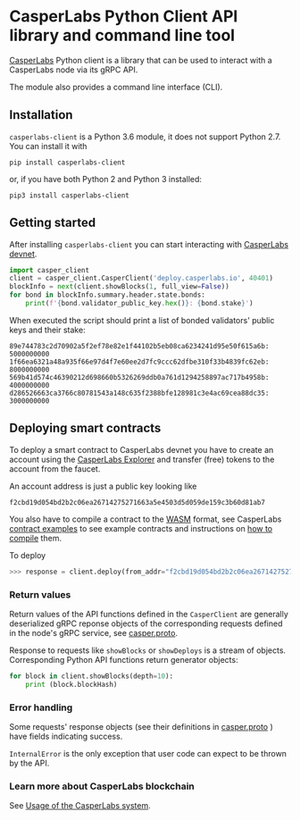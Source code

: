 # CasperLabs Python Client API library and command line tool

[CasperLabs](https://casperlabs.io/) Python client is a library that can be used to 
interact with a CasperLabs node via its gRPC API. 

The module also provides a command line interface (CLI).

## Installation

`casperlabs-client` is a Python 3.6 module, it does not support Python 2.7.
You can install it with 

```
pip install casperlabs-client
```

or, if you have both Python 2 and Python 3 installed:

```
pip3 install casperlabs-client
```

## Getting started 

After installing `casperlabs-client` you can start interacting with
[CasperLabs devnet](https://explorer.casperlabs.io).


```python
import casper_client
client = casper_client.CasperClient('deploy.casperlabs.io', 40401)
blockInfo = next(client.showBlocks(1, full_view=False))
for bond in blockInfo.summary.header.state.bonds:
    print(f'{bond.validator_public_key.hex()}: {bond.stake}')
```

When executed the script should print a list of bonded validators' public keys
and their stake:

```
89e744783c2d70902a5f2ef78e82e1f44102b5eb08ca6234241d95e50f615a6b: 5000000000
1f66ea6321a48a935f66e97d4f7e60ee2d7fc9ccc62dfbe310f33b4839fc62eb: 8000000000
569b41d574c46390212d698660b5326269ddb0a761d1294258897ac717b4958b: 4000000000
d286526663ca3766c80781543a148c635f2388bfe128981c3e4ac69cea88dc35: 3000000000
```

## Deploying smart contracts

To deploy a smart contract to CasperLabs devnet you have to create an account
using the [CasperLabs Explorer](https://explorer.casperlabs.io/#/)
and transfer (free) tokens to the account from the faucet.

An account address is just a public key looking like
```
f2cbd19d054bd2b2c06ea26714275271663a5e4503d5d059de159c3b60d81ab7
```

You also have to compile a contract to the [WASM](https://webassembly.org) format,
see CasperLabs [contract examples](https://github.com/CasperLabs/contract-examples)
to see example contracts 
and instructions on 
[how to compile](https://github.com/CasperLabs/contract-examples/blob/master/README.md)
them.

To deploy 

```python
>>> response = client.deploy(from_addr="f2cbd19d054bd2b2c06ea26714275271663a5e4503d5d059de159c3b60d81ab7", gas_limit=1000000, gas_price=1, payment="helloname.wasm", session="helloname.wasm", nonce=1)
```

### Return values

Return values of the API functions defined in the `CasperClient` are generally deserialized gRPC reponse objects 
of the corresponding requests defined in the node's gRPC service, see 
[casper.proto](https://github.com/CasperLabs/CasperLabs/blob/master/protobuf/io/casperlabs/node/api/casper.proto).

Response to requests like `showBlocks` or `showDeploys` is a stream of objects.
Corresponding Python API functions return generator objects:

```python
for block in client.showBlocks(depth=10):
    print (block.blockHash)
```

### Error handling

Some requests' response objects (see their definitions in 
[casper.proto](https://github.com/CasperLabs/CasperLabs/blob/master/protobuf/io/casperlabs/node/api/casper.proto)
) have fields indicating success.

`InternalError` is the only exception that user code can expect to be thrown by the API.


### Learn more about CasperLabs blockchain
See [Usage of the CasperLabs system](https://github.com/CasperLabs/CasperLabs/blob/master/USAGE.md).
